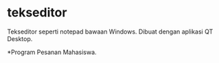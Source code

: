 # tekseditor
Tekseditor seperti notepad bawaan Windows. Dibuat dengan aplikasi QT Desktop.

*Program Pesanan Mahasiswa.
